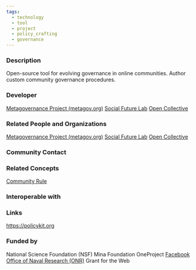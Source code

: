 ```yaml
---
tags:
  - technology
  - tool
  - project
  - policy_crafting
  - governance
---
```

### Description

Open-source tool for evolving governance in online communities.
Author custom community governance procedures.

### Developer

[Metagovernance Project (metagov.org)](obsidian://open?vault=plurality-map-main&file=%F0%9F%91%A5%20Organizations%20%26%20Companies%2FMetaGov)
[Social Future Lab](https://social.cs.washington.edu/)
[Open Collective](https://opencollective.com/)

### Related People and Organizations

[Metagovernance Project (metagov.org)](obsidian://open?vault=plurality-map-main&file=%F0%9F%91%A5%20Organizations%20%26%20Companies%2FMetaGov)
[Social Future Lab](https://social.cs.washington.edu/)
[Open Collective](https://opencollective.com/)

### Community Contact


### Related Concepts

[Community Rule](obsidian://open?vault=plurality-map-main&file=%F0%9F%94%A8%20Tools%2FCommunity%20Rule)

### Interoperable with


### Links

https://policykit.org

### Funded by

National Science Foundation (NSF)
Mina Foundation
OneProject
[Facebook](https://www.facebook.com/)
[Office of Naval Research (ONR)](https://www.nre.navy.mil/)
Grant for the Web



